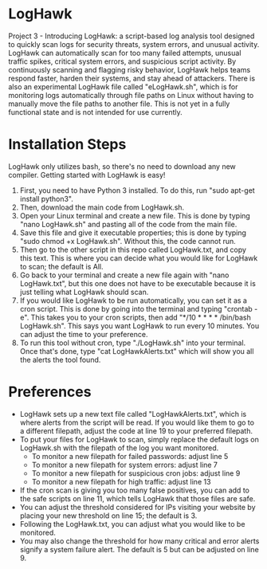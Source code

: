 # LogHawk
Project 3 - Introducing LogHawk: a script-based log analysis tool designed to quickly scan logs for security threats, system errors, and unusual activity.
LogHawk can automatically scan for too many failed attempts, unusual traffic spikes, critical system errors, and suspicious script activity. By continuously scanning and flagging risky behavior, LogHawk helps teams respond faster, harden their systems, and stay ahead of attackers. There is also an experimental LogHawk file called "eLogHawk.sh", which is for monitoring logs automatically through file paths on Linux without having to manually move the file paths to another file. This is not yet in a fully functional state and is not intended for use currently. 



# Installation Steps 
LogHawk only utilizes bash, so there's no need to download any new compiler. 
Getting started with LogHawk is easy!
1. First, you need to have Python 3 installed. To do this, run "sudo apt-get install python3".
2. Then, download the main code from LogHawk.sh.
3. Open your Linux terminal and create a new file. This is done by typing "nano LogHawk.sh" and pasting all of the code from the main file.
4. Save this file and give it executable properties; this is done by typing "sudo chmod +x LogHawk.sh". Without this, the code cannot run.
5. Then go to the other script in this repo called LogHawk.txt, and copy this text. This is where you can decide what you would like for LogHawk to scan; the default is All.
6. Go back to your terminal and create a new file again with "nano LogHawk.txt", but this one does not have to be executable because it is just telling what LogHawk should scan.
7. If you would like LogHawk to be run automatically, you can set it as a cron script. This is done by going into the terminal and typing "crontab -e". This takes you to your cron scripts, then add "*/10 * * * * /bin/bash LogHawk.sh". This says you want LogHawk to run every 10 minutes. You can adjust the time to your preference.
8. To run this tool without cron, type "./LogHawk.sh" into your terminal. Once that's done, type "cat LogHawkAlerts.txt" which will show you all the alerts the tool found. 

# Preferences

- LogHawk sets up a new text file called "LogHawkAlerts.txt", which is where alerts from the script will be read. 
If you would like them to go to a different filepath, adjust the code at line 19 to your preferred filepath.
- To put your files for LogHawk to scan, simply replace the default logs on LogHawk.sh with the filepath of the log you want monitored.
    - To monitor a new filepath for failed passwords: adjust line 5
    - To monitor a new filepath for system errors: adjust line 7
    - To monitor a new filepath for suspicious cron jobs: adjust line 9
    - To monitor a new filepath for high traffic: adjust line 13
- If the cron scan is giving you too many false positives, you can add to the safe scripts on line 11, which tells LogHawk that those files are safe.
- You can adjust the threshold considered for IPs visiting your website by placing your new threshold on line 15; the default is 3.
- Following the LogHawk.txt, you can adjust what you would like to be monitored.
- You may also change the threshold for how many critical and error alerts signify a system failure alert. The default is 5 but can be adjusted on line 9.
